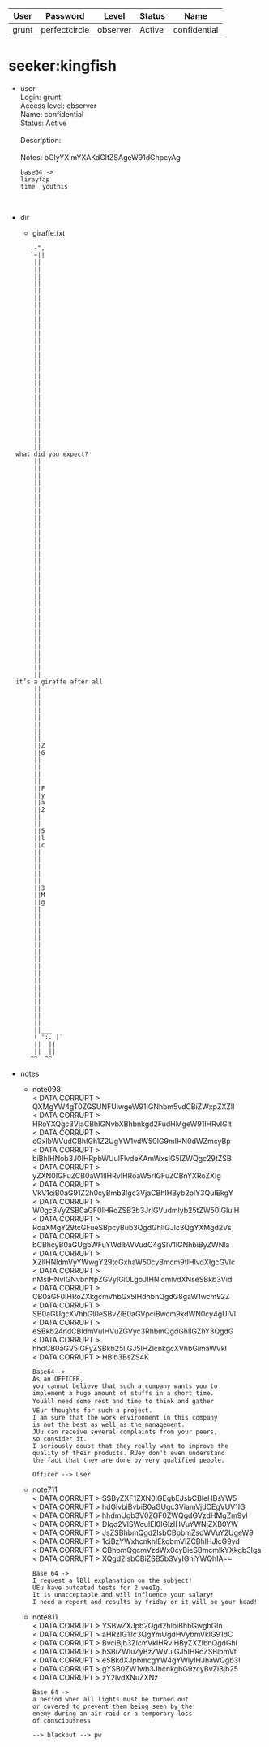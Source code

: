 | User         | Password                          | Level    | Status     | Name          |  
|--------------|-----------------------------------|----------|------------|---------------|  
| grunt        | perfectcircle                     | observer | Active     | confidential  |  

# seeker:kingfish
* user<br>
  Login: grunt<br>
  Access level: observer<br>
  Name: confidential<br>
  Status: Active<br>
  <br>
  Description:&nbsp;<br>
  <br>
  Notes: bGlyYXlmYXAKdGltZSAgeW91dGhpcyAg<br>
  ```
  base64 ->
  lirayfap
  time  youthis  
  ```
  <br>

* dir<br>
  * giraffe.txt<br>
```
      .-",
      `~||
       ||
       ||
       ||
       ||
       ||
       ||
       ||
       ||
       ||
       ||
       ||
       ||
       ||
       ||
       ||
       ||
       ||
       ||
       ||
       ||
       ||
       ||
       ||
       ||
       ||
       ||
       ||
  what did you expect?
       ||
       ||
       ||
       ||
       ||
       ||
       ||
       ||
       ||
       ||
       ||
       ||
       ||
       ||
       ||
       ||
       ||
       ||
       ||
       ||
       ||
       ||
       ||
       ||
       ||
       ||
       ||
       ||
       ||
       ||
       ||
  it’s a giraffe after all
       ||
       ||
       ||
       ||
       ||
       ||
       ||
       ||
       ||Z
       ||G
       ||
       ||
       ||
       ||
       ||F
       ||y
       ||a
       ||2
       ||
       ||
       ||5
       ||l
       ||c
       ||
       ||
       ||
       ||
       ||
       ||3
       ||M
       ||g
       ||
       ||
       ||
       ||
       ||
       ||
       ||
       ||
       ||
       ||
       ||
       ||
       ||
       ||
       ||
       ||
       ||
       ||___
       ( ':. )`
       ||  ||
       ||  ||
      ^^  ^^

```

* notes<br>
    * note098<br>
      &lt; DATA CORRUPT &gt; QXMgYW4gT0ZGSUNFUiwgeW91IGNhbm5vdCBiZWxpZXZlI<br>
      &lt; DATA CORRUPT &gt; HRoYXQgc3VjaCBhIGNvbXBhbnkgd2FudHMgeW91IHRvIGlt<br>
      &lt; DATA CORRUPT &gt; cGxlbWVudCBhIGh1Z2UgYW1vdW50IG9mIHN0dWZmcyBp<br>
      &lt; DATA CORRUPT &gt; biBhIHNob3J0IHRpbWUuIFlvdeKAmWxsIG5lZWQgc29tZSB<br>
      &lt; DATA CORRUPT &gt; yZXN0IGFuZCB0aW1lIHRvIHRoaW5rIGFuZCBnYXRoZXIg<br>
      &lt; DATA CORRUPT &gt; VkV1ciB0aG91Z2h0cyBmb3Igc3VjaCBhIHByb2plY3QuIEkgY<br>
      &lt; DATA CORRUPT &gt; W0gc3VyZSB0aGF0IHRoZSB3b3JrIGVudmlyb25tZW50IGluIH<br>
      &lt; DATA CORRUPT &gt; RoaXMgY29tcGFueSBpcyBub3QgdGhlIGJlc3QgYXMgd2Vs<br>
      &lt; DATA CORRUPT &gt; bCBhcyB0aGUgbWFuYWdlbWVudC4gSlV1IGNhbiByZWNla<br>
      &lt; DATA CORRUPT &gt; XZlIHNldmVyYWwgY29tcGxhaW50cyBmcm9tIHlvdXIgcGVlc<br>
      &lt; DATA CORRUPT &gt; nMsIHNvIGNvbnNpZGVyIGl0LgpJIHNlcmlvdXNseSBkb3Vid<br>
      &lt; DATA CORRUPT &gt; CB0aGF0IHRoZXkgcmVhbGx5IHdhbnQgdG8gaW1wcm92Z<br>
      &lt; DATA CORRUPT &gt; SB0aGUgcXVhbGl0eSBvZiB0aGVpciBwcm9kdWN0cy4gUlVl<br>
      &lt; DATA CORRUPT &gt; eSBkb24ndCBldmVuIHVuZGVyc3RhbmQgdGhlIGZhY3QgdG<br>
      &lt; DATA CORRUPT &gt; hhdCB0aGV5IGFyZSBkb25lIGJ5IHZlcnkgcXVhbGlmaWVkI<br>
      &lt; DATA CORRUPT &gt; HBlb3BsZS4K<br>

          Base64 ->
          As an OFFICER,
          you cannot believe that such a company wants you to
          implement a huge amount of stuffs in a short time.
          Youâll need some rest and time to think and gather
          VEur thoughts for such a project.
          I am sure that the work environment in this company
          is not the best as well as the management.
          JUu can receive several complaints from your peers,
          so consider it.
          I seriously doubt that they really want to improve the
          quality of their products. RUey don't even understand
          the fact that they are done by very qualified people.

          Officer --> User

      
  * note711<br>
      &lt; DATA CORRUPT &gt; SSByZXF1ZXN0IGEgbEJsbCBleHBsYW5<br>
      &lt; DATA CORRUPT &gt; hdGlvbiBvbiB0aGUgc3ViamVjdCEgVUV1IG<br>
      &lt; DATA CORRUPT &gt; hhdmUgb3V0ZGF0ZWQgdGVzdHMgZm9yI<br>
      &lt; DATA CORRUPT &gt; DIgd2VlSWcuIEl0IGlzIHVuYWNjZXB0YW<br>
      &lt; DATA CORRUPT &gt; JsZSBhbmQgd2lsbCBpbmZsdWVuY2UgeW9<br>
      &lt; DATA CORRUPT &gt; 1ciBzYWxhcnkhIEkgbmVlZCBhIHJlcG9yd<br>
      &lt; DATA CORRUPT &gt; CBhbmQgcmVzdWx0cyBieSBmcmlkYXkgb3Iga<br>
      &lt; DATA CORRUPT &gt; XQgd2lsbCBiZSB5b3VyIGhlYWQhIA==<br>

        Base 64 ->
        I request a lBll explanation on the subject!
        UEu have outdated tests for 2 weeIg.
        It is unacceptable and will influence your salary!
        I need a report and results by friday or it will be your head!

  * note811<br>
      &lt; DATA CORRUPT &gt; YSBwZXJpb2Qgd2hlbiBhbGwgbGln<br>
      &lt; DATA CORRUPT &gt; aHRzIG11c3QgYmUgdHVybmVkIG91dC<br>
      &lt; DATA CORRUPT &gt; BvciBjb3ZlcmVkIHRvIHByZXZlbnQgdGhl<br>
      &lt; DATA CORRUPT &gt; bSBiZWluZyBzZWVuIGJ5IHRoZSBlbmVt<br>
      &lt; DATA CORRUPT &gt; eSBkdXJpbmcgYW4gYWlyIHJhaWQgb3I<br>
      &lt; DATA CORRUPT &gt; gYSB0ZW1wb3JhcnkgbG9zcyBvZiBjb25<br>
      &lt; DATA CORRUPT &gt; zY2lvdXNuZXNz<br>

        Base 64 ->
        a period when all lights must be turned out
        or covered to prevent them being seen by the
        enemy during an air raid or a temporary loss
        of consciousness

        --> blackout --> pw










      
